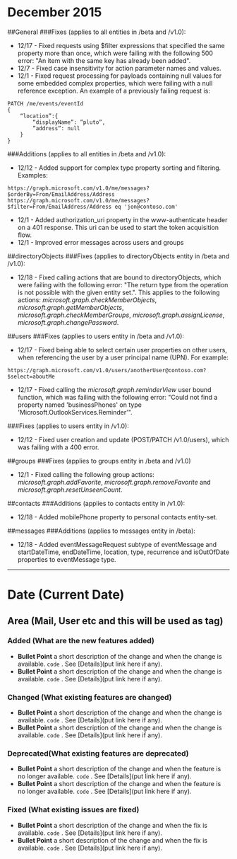 # December 2015
##General
###Fixes (applies to all entities in /beta and /v1.0):
* 12/17 - Fixed requests using $filter expressions that specified the same property more than once, which were failing with the following 500 error: "An item with the same key has already been added".
* 12/7 - Fixed case insensitivity for action parameter names and values.
* 12/1 - Fixed request processing for payloads containing null values for some embedded complex properties, which were failing with a null reference exception.  An example of a previously failing request is:
```
PATCH /me/events/eventId
{
	“location”:{
		“displayName”: ”pluto”,
		”address”: null
	}
}
```

###Additions (applies to all entities in /beta and /v1.0):
* 12/12 - Added support for complex type property sorting and filtering. Examples:
```
https://graph.microsoft.com/v1.0/me/messages?$orderBy=From/EmailAddress/Address
https://graph.microsoft.com/v1.0/me/messages?$filter=From/EmailAddress/Address eq 'jon@contoso.com'
```
* 12/1 - Added authorization_uri property in the www-authenticate header on a 401 response.  This uri can be used to start the token acquisition flow.
* 12/1 - Improved error messages across users and groups

##directoryObjects
###Fixes (applies to directoryObjects entity in /beta and /v1.0):
* 12/18 - Fixed calling actions that are bound to directoryObjects, which were failing with the following error: "The return type from the operation is not possible with the given entity set.". This applies to the following actions: *microsoft.graph.checkMemberObjects*, *microsoft.graph.getMemberObjects*, *microsoft.graph.checkMemberGroups*, *microsoft.graph.assignLicense*, *microsoft.graph.changePassword*.  

##users
###Fixes (applies to users entity in /beta and /v1.0):
* 12/17 - Fixed being able to select certain user properties on other users, when referencing the user by a user principal name (UPN).  For example: 
```
https://graph.microsoft.com/v1.0/users/anotherUser@contoso.com?$select=aboutMe
```
* 12/17 - Fixed calling the *microsoft.graph.reminderView* user bound function, which was failing with the following error: "Could not find a property named 'businessPhones' on type 'Microsoft.OutlookServices.Reminder'". 

###Fixes (applies to users entity in /v1.0):
* 12/12 - Fixed user creation and update (POST/PATCH /v1.0/users), which was failing with a 400 error.

##groups
###Fixes (applies to groups entity in /beta and /v1.0)
* 12/1 - Fixed calling the following group actions: *microsoft.graph.addFavorite*, *microsoft.graph.removeFavorite* and *microsoft.graph.resetUnseenCount*.

##contacts 
###Additions (applies to contacts entity in /v1.0):
* 12/18 - Added mobilePhone property to personal contacts entity-set.

##messages
###Additions (applies to messages entity in /beta):
* 12/18 - Added eventMessageRequest subtype of eventMessage and startDateTime, endDateTime, location, type, recurrence and isOutOfDate properties to eventMessage type.


--------------------------------------------------------------------------------
# Date (Current Date)
## Area (Mail, User etc and this will be used as tag)
### Added (What are the new features added)
* **Bullet Point** a short description of the change and when the change is available. `code` . See [Details](put link here if any).
*	**Bullet Point** a short description of the change and when the change is available. `code` . See [Details](put link here if any).
	
### Changed (What existing features are changed)
* **Bullet Point** a short description of the change and when the change is available. `code` . See [Details](put link here if any).
*	**Bullet Point** a short description of the change and when the change is available. `code` . See [Details](put link here if any).
	
### Deprecated(What existing features are deprecated)
* **Bullet Point** a short description of the change and when the feature is no longer available. `code` . See [Details](put link here if any).
* **Bullet Point** a short description of the change and when the feature is no longer available. `code` . See [Details](put link here if any).

### Fixed (What existing issues are fixed)
* **Bullet Point** a short description of the change and when the fix is available. `code` . See [Details](put link here if any).
* **Bullet Point** a short description of the change and when the fix is available. `code` . See [Details](put link here if any).
